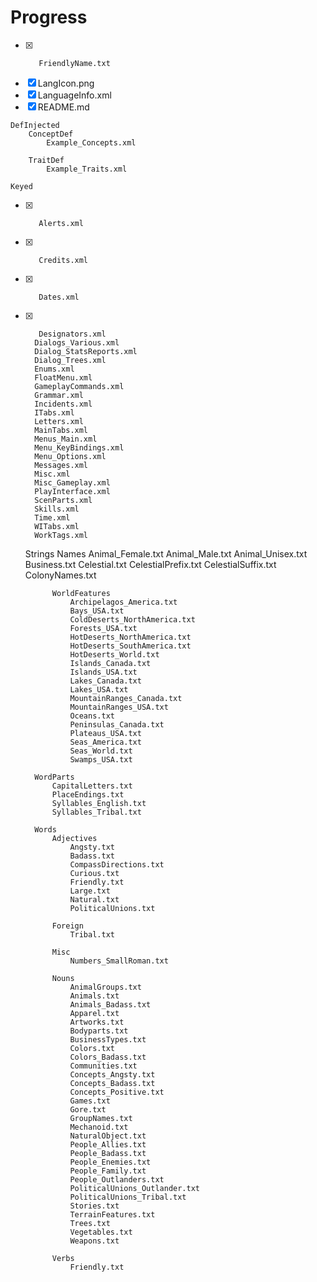 # Progress

-[x]		FriendlyName.txt
-[x]   LangIcon.png
-[x]    LanguageInfo.xml
-[x]    README.md
    
    DefInjected
        ConceptDef
            Example_Concepts.xml
            
        TraitDef
            Example_Traits.xml
            
    Keyed
-[x]        Alerts.xml
-[x]        Credits.xml
-[x]        Dates.xml
-[x]        Designators.xml
        Dialogs_Various.xml
        Dialog_StatsReports.xml
        Dialog_Trees.xml
        Enums.xml
        FloatMenu.xml
        GameplayCommands.xml
        Grammar.xml
        Incidents.xml
        ITabs.xml
        Letters.xml
        MainTabs.xml
        Menus_Main.xml
        Menu_KeyBindings.xml
        Menu_Options.xml
        Messages.xml
        Misc.xml
        Misc_Gameplay.xml
        PlayInterface.xml
        ScenParts.xml
        Skills.xml
        Time.xml
        WITabs.xml
        WorkTags.xml
        
    Strings
        Names
            Animal_Female.txt
            Animal_Male.txt
            Animal_Unisex.txt
            Business.txt
            Celestial.txt
            CelestialPrefix.txt
            CelestialSuffix.txt
            ColonyNames.txt
            
            WorldFeatures
                Archipelagos_America.txt
                Bays_USA.txt
                ColdDeserts_NorthAmerica.txt
                Forests_USA.txt
                HotDeserts_NorthAmerica.txt
                HotDeserts_SouthAmerica.txt
                HotDeserts_World.txt
                Islands_Canada.txt
                Islands_USA.txt
                Lakes_Canada.txt
                Lakes_USA.txt
                MountainRanges_Canada.txt
                MountainRanges_USA.txt
                Oceans.txt
                Peninsulas_Canada.txt
                Plateaus_USA.txt
                Seas_America.txt
                Seas_World.txt
                Swamps_USA.txt
                
        WordParts
            CapitalLetters.txt
            PlaceEndings.txt
            Syllables_English.txt
            Syllables_Tribal.txt
            
        Words
            Adjectives
                Angsty.txt
                Badass.txt
                CompassDirections.txt
                Curious.txt
                Friendly.txt
                Large.txt
                Natural.txt
                PoliticalUnions.txt
                
            Foreign
                Tribal.txt
                
            Misc
                Numbers_SmallRoman.txt
                
            Nouns
                AnimalGroups.txt
                Animals.txt
                Animals_Badass.txt
                Apparel.txt
                Artworks.txt
                Bodyparts.txt
                BusinessTypes.txt
                Colors.txt
                Colors_Badass.txt
                Communities.txt
                Concepts_Angsty.txt
                Concepts_Badass.txt
                Concepts_Positive.txt
                Games.txt
                Gore.txt
                GroupNames.txt
                Mechanoid.txt
                NaturalObject.txt
                People_Allies.txt
                People_Badass.txt
                People_Enemies.txt
                People_Family.txt
                People_Outlanders.txt
                PoliticalUnions_Outlander.txt
                PoliticalUnions_Tribal.txt
                Stories.txt
                TerrainFeatures.txt
                Trees.txt
                Vegetables.txt
                Weapons.txt
                
            Verbs
                Friendly.txt
